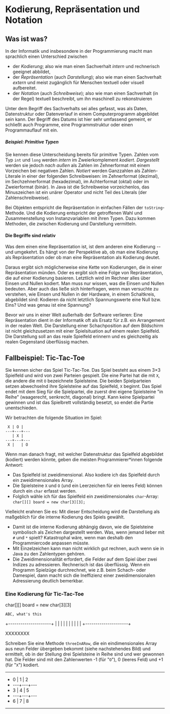 # Kodierung, Repräsentation und Notation

## Was ist was?

In der Informatik und insbesondere in der Programmierung macht man sprachlich einen Unterschied zwischen

* der _Kodierung_; also wie man einen Sachverhalt *intern* und rechnerisch geeignet abbildet,
* der _Repräsentation_ (auch _Darstellung_); also wie man einen Sachverhalt *extern* und meist zugänglich für Menschen textuell oder visuell aufbereitet.
* der _Notation_ (auch _Schreibweise_); also wie man einen Sachverhalt (in der Regel) textuell beschreibt, um ihn maschinell zu rekonstruieren

Unter dem Begriff des Sachverhalts sei alles gefasst, was als Daten, Datenstruktur oder Datenverlauf in einem Computerprogramm abgebildet sein kann. Der Begriff des Datums ist hier sehr umfassend gemeint, er schließt auch Programme, eine Programmstruktur oder einen Programmauflauf mit ein.

##### Beispiel: Primitive Typen

Sie kennen diese Unterscheidung bereits für primitive Typen. Zahlen vom Typ `int` und `long` werden _intern_ im Zweierkomplement _kodiert_. _Dargestellt_ werden sie jedoch _nach außen_ als Zahlen im Zehnerformat mit einem Vorzeichen bei negativen Zahlen. _Notiert_ werden Ganzzahlen als Zahlen-Literale in einer der folgenden Schreibweisen: im Zehnerformat (dezimal), im Sechzehnerformat (hexadezimal), im Achterformat (oktal) oder im Zweierformat (binär). In Java ist die Schreibweise vorzeichenlos, das Minuszeichen ist ein unärer Operator und nicht Teil des Literals (der Zahlenschreibweise).

<!--
```java
jshell> 345 // Außendarstellung
$59 ==> 345

jshell> String.format("%32s", Integer.toBinaryString(345)).replace(' ', '0') // Kodierung
$60 ==> "00000000000000000000000101011001"

jshell> -345
$61 ==> -345

jshell> String.format("%32s", Integer.toBinaryString(-345)).replace(' ', '0')
$62 ==> "11111111111111111111111010100111"
```

> Zum Hintergrund: Im Zweierkomplement wird ein Vorzeichenwechsel dadurch realisiert, dass die Bits invertiert werden (eine 1 wird zur 0, eine 0 zur 1) und anschließend ein 1 addiert wird. Das scheint umständlich. Der Vorteil ist jedoch, dass man im Zweierkomplement mit einer gewöhnlichen Binäraddition negative und positive Zahlen addieren kann und es auch keiner expliziten Operation der Subtraktion bedarf.

Es wäre nicht besonders geschickt, sich von der Darstellung leiten zu lassen und Zahlen intern als Ziffernfolgen von 0 bis 9, also als `char`s zu kodieren. Darunter würde die Recheneffizienz erheblich leiden.
-->

Bei Objekten entspricht die Repräsentation in einfachen Fällen der `toString`-Methode. Und die Kodierung entspricht der getroffenen Wahl und Zusammenstellung von Instanzvariablen mit ihren Typen. Dazu kommen Methoden, die zwischen Kodierung und Darstellung vermitteln. 


#### Die Begriffe sind relativ

Was dem einen eine Repräsentation ist, ist dem anderen eine Kodierung -- und umgekehrt. Es hängt von der Perspektive ab, ob man eine Kodierung als Repräsentation oder ob man eine Repräsentation als Kodierung deutet.

Daraus ergibt sich möglicherweise eine Kette von Kodierungen, die in einer Repräsentation münden. Oder es ergibt sich eine Folge von Repräsentation, die auf einer Kodierung basieren. Letztlich wird im Rechner alles über Einsen und Nullen kodiert. Man muss nur wissen, was die Einsen und Nullen bedeuten. Aber auch das ließe sich hinterfragen, wenn man versuchte zu verstehen, wie Einsen und Nullen in der Hardware, in einem Schaltkreis, abgebildet sind: Kodieren da nicht letztlich Spannungswerte eine Null bzw. Eins? Und was genau ist eine Spannung?

<!--
Ein Beispiel: Ein Spielfeld im Schach (8x8 Felder) wird kodiert durch die Angabe der Koordinaten aus einem Kleinbuchstaben (Spalte) und Zahl (Reihe) dargestellt (repräsentiert), etwa "e2". Der Buchstabe werde intern durch ein `char`, die Ziffern durch einen `int` repräsentiert bzw. kodiert. Intern wird ein Einzelzeichen als Zahl gemäß der UTF8-Kodierung (ein Kodierungsformat für internationale Zeichensätze) und eine Zahl binär im Zweierkomplement kodiert.
-->

Bevor wir uns in einer Welt außerhalb der Software verlieren:
Eine Repräsentation dient in der Informatik oft als Ersatz für z.B. ein Arrangement in der realen Welt. Die Darstellung einer Schachposition auf dem Bildschirm ist nicht gleichzusetzen mit einer Spielsituation auf einem realen Spielfeld. Die Darstellung soll an das reale Spielfeld erinnern und es gleichzeitig als realen Gegenstand überflüssig machen. 

## Fallbeispiel: Tic-Tac-Toe

Sie kennen sicher das Spiel Tic-Tac-Toe. Das Spiel besteht aus einem 3×3 Spielfeld und wird von zwei Parteien gespielt. Die eine Partei hat die mit `X`, die andere die mit `O` bezeichnete Spielsteine. Die beiden Spielparteien setzen abwechselnd ihre Spielsteine auf das Spielfeld, `X` beginnt. Das Spiel endet mit dem Sieg für die Spielpartei, die zuerst drei eigene Spielsteine "in Reihe" (waagerecht, senkrecht, diagonal) bringt. Kann keine Spielpartei gewinnen und ist das Spielbrett vollständig besetzt, so endet die Partie unentschieden.

Wir betrachten die folgende Situation im Spiel:

```
 X | O |    
---+---+--- 
   | X |
---+---+--- 
 X |   | O
```

Wenn man danach fragt, mit welcher Datenstruktur das Spielfeld abgebildet (kodiert) werden könnte, geben die meisten Programmierer*innen folgende Antwort:

* Das Spielfeld ist zweidimensional. Also kodiere ich das Spielfeld durch ein zweidimensionales Array.
* Die Spielsteine `X` und `O` (und ein Leerzeichen für ein leeres Feld) können durch ein `char` erfasst werden.
* Folglich wähle ich für das Spielfeld ein zweidimensionales `char`-Array: `char[][] board = new char[3][3];`

Vielleicht erahnen Sie es: Mit dieser Entscheidung wird die Darstellung als maßgeblich für die interne Kodierung des Spiels gewählt.

* Damit ist die interne Kodierung abhängig davon, wie die Spielsteine symbolisch als Zeichen dargestellt werden. Was, wenn jemand lieber mit `#` und `*` spielt? Katastrophal wäre, wenn man deshalb den Programmiercode anpassen müsste.
* Mit Einzelzeichen kann man nicht wirklich gut rechnen, auch wenn sie in Java zu den Zahlentypen gehören.
* Die Zweidimensionalität erfordert, die Felder auf dem Spiel über zwei Indizes zu adressieren. Rechnerisch ist das überflüssig. Wenn ein Programm Spielzüge durchrechnet, wie z.B. beim Schach- oder Damespiel, dann macht sich die Ineffizienz einer zweidimensionalen Adressierung deutlich bemerkbar.

### Eine Kodierung für Tic-Tac-Toe

char[][] board = new char[3][3]

                       
    ABC, what's this   
+---------------------+
|                     |
|                     |
|                     |
|                     |
|                     |
+---------------------+


XXXXXXXX



Schreiben Sie eine Methode `threeInARow`, die ein eindimensionales Array aus neun Felder übergeben bekommt (siehe nachstehendes Bild) und ermittelt, ob in der Stellung drei Spielsteine in Reihe sind und wer gewonnen hat. Die Felder sind mit den Zahlenwerten -1 (für "`O`"), 0 (leeres Feld) und +1 (für "`X`") kodiert.

***************
*  0 | 1 | 2
* ---+---+---
*  3 | 4 | 5
* ---+---+---
*  6 | 7 | 8
***************


